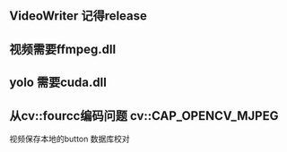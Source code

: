 ## VideoWriter 记得release
## 视频需要ffmpeg.dll
## yolo 需要cuda.dll
## 从cv::fourcc编码问题 cv::CAP_OPENCV_MJPEG

视频保存本地的button
数据库校对
